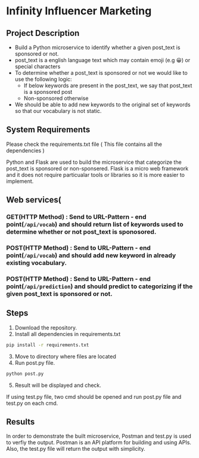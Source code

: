 # Infinity Influencer Marketing

## Project Description


* Build a Python microservice to identify whether a given post_text is sponsored or not.
* post_text is a english language text which may contain emoji (e.g 😀) or special
  characters
* To determine whether a post_text is sponsored or not we would like to use the following
  logic:
  * If below keywords are present in the post_text, we say that post_text is a
    sponsored post
  * Non-sponsored otherwise
* We should be able to add new keywords to the original set of keywords so that our vocabulary is not static.

## System Requirements

Please check the requirements.txt file ( This file contains all the dependencies )

Python and Flask are used to build the microservice that categorize the post_text is sponsored or non-sponsered. Flask is a micro web framework and it does not require particualar tools or libraries so it is more easier to implement. 

## Web services(

### GET(HTTP Method) : Send to URL-Pattern - end point(`/api/vocab`) and should return list of keywords used to determine whether or not post_text is sponosored.
### POST(HTTP Method) : Send to URL-Pattern - end point(`/api/vocab`) and should add new keyword in already existing vocabulary.
### POST(HTTP Method) : Send to URL-Pattern - end point(`/api/prediction`) and should predict to categorizing if the given post_text is sponsored or not.

## Steps

1. Download the repository.
2. Install all dependencies in requirements.txt 
  ```bash
  pip install -r requirements.txt
  ```
3. Move to directory where files are located
4. Run post.py file.
  ```bash
  python post.py
  ```
5. Result will be displayed and check.

If using test.py file, two cmd should be opened and run post.py file and test.py on each cmd.

## Results

In order to demonstrate the built microservice, Postman and test.py is used to verfiy the output. Postman is an API platform for building and using APIs.
Also, the test.py file will return the output with simplicity.

